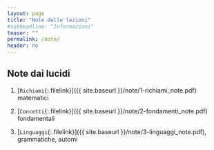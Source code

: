 ```yaml
---
layout: page
title: "Note delle lezioni"
#subheadline: "Informazioni"
teaser: ""
permalink: /note/
header: no
---
```


## Note dai lucidi

1. [`Richiami`{:.filelink}]({{ site.baseurl }}/note/1-richiami_note.pdf) matematici

1. [`Concetti`{:.filelink}]({{ site.baseurl }}/note/2-fondamenti_note.pdf) fondamentali

1. [`Linguaggi`{:.filelink}]({{ site.baseurl }}/note/3-linguaggi_note.pdf), grammatiche, automi